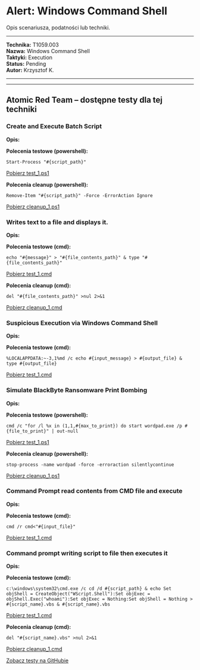# Alert: Windows Command Shell

Opis scenariusza, podatności lub techniki.

---

**Technika:** T1059.003  
**Nazwa:** Windows Command Shell  
**Taktyki:** Execution  
**Status:** Pending  
**Autor:** Krzysztof K.  

---

<!--
Tactics: Execution
Technique ID: T1059.003
Technique Name: Windows Command Shell
Status: Pending
--> 


---

## Atomic Red Team – dostępne testy dla tej techniki

### Create and Execute Batch Script
**Opis:** 

<b>Polecenia testowe (powershell):</b>
```
Start-Process "#{script_path}"
```
[Pobierz test_1.ps1](../../scenarios/atomic_tests\T1059.003\Create_and_Execute_Batch_Script/test_1.ps1)

<b>Polecenia cleanup (powershell):</b>
```
Remove-Item "#{script_path}" -Force -ErrorAction Ignore
```
[Pobierz cleanup_1.ps1](../../scenarios/atomic_tests\T1059.003\Create_and_Execute_Batch_Script/cleanup_1.ps1)

### Writes text to a file and displays it.
**Opis:** 

<b>Polecenia testowe (cmd):</b>
```
echo "#{message}" > "#{file_contents_path}" & type "#{file_contents_path}"
```
[Pobierz test_1.cmd](../../scenarios/atomic_tests\T1059.003\Writes_text_to_a_file_and_displays_it./test_1.cmd)

<b>Polecenia cleanup (cmd):</b>
```
del "#{file_contents_path}" >nul 2>&1
```
[Pobierz cleanup_1.cmd](../../scenarios/atomic_tests\T1059.003\Writes_text_to_a_file_and_displays_it./cleanup_1.cmd)

### Suspicious Execution via Windows Command Shell
**Opis:** 

<b>Polecenia testowe (cmd):</b>
```
%LOCALAPPDATA:~-3,1%md /c echo #{input_message} > #{output_file} & type #{output_file}
```
[Pobierz test_1.cmd](../../scenarios/atomic_tests\T1059.003\Suspicious_Execution_via_Windows_Command/test_1.cmd)

### Simulate BlackByte Ransomware Print Bombing
**Opis:** 

<b>Polecenia testowe (powershell):</b>
```
cmd /c "for /l %x in (1,1,#{max_to_print}) do start wordpad.exe /p #{file_to_print}" | out-null
```
[Pobierz test_1.ps1](../../scenarios/atomic_tests\T1059.003\Simulate_BlackByte_Ransomware_Print_Bomb/test_1.ps1)

<b>Polecenia cleanup (powershell):</b>
```
stop-process -name wordpad -force -erroraction silentlycontinue
```
[Pobierz cleanup_1.ps1](../../scenarios/atomic_tests\T1059.003\Simulate_BlackByte_Ransomware_Print_Bomb/cleanup_1.ps1)

### Command Prompt read contents from CMD file and execute
**Opis:** 

<b>Polecenia testowe (cmd):</b>
```
cmd /r cmd<"#{input_file}"
```
[Pobierz test_1.cmd](../../scenarios/atomic_tests\T1059.003\Command_Prompt_read_contents_from_CMD_fi/test_1.cmd)

### Command prompt writing script to file then executes it
**Opis:** 

<b>Polecenia testowe (cmd):</b>
```
c:\windows\system32\cmd.exe /c cd /d #{script_path} & echo Set objShell = CreateObject("WScript.Shell"):Set objExec = objShell.Exec("whoami"):Set objExec = Nothing:Set objShell = Nothing > #{script_name}.vbs & #{script_name}.vbs
```
[Pobierz test_1.cmd](../../scenarios/atomic_tests\T1059.003\Command_prompt_writing_script_to_file_th/test_1.cmd)

<b>Polecenia cleanup (cmd):</b>
```
del "#{script_name}.vbs" >nul 2>&1
```
[Pobierz cleanup_1.cmd](../../scenarios/atomic_tests\T1059.003\Command_prompt_writing_script_to_file_th/cleanup_1.cmd)

[Zobacz testy na GitHubie](https://github.com/redcanaryco/atomic-red-team/tree/master/atomics/T1059.003)
